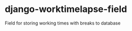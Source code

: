 django-worktimelapse-field
==========================

Field for storing working times with breaks to database     
